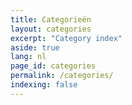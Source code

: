 ```yaml
---
title: Categorieën
layout: categories
excerpt: "Category index"
aside: true
lang: nl
page_id: categories
permalink: /categories/
indexing: false
---
```


